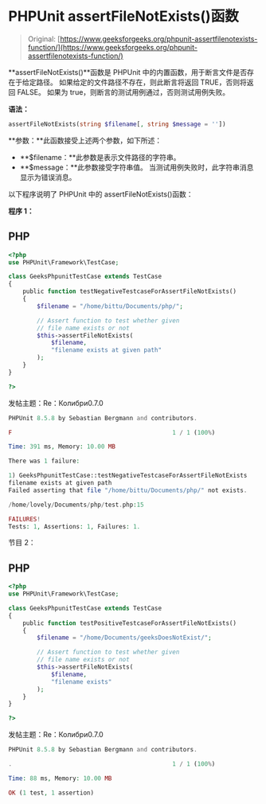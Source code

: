 # PHPUnit assertFileNotExists()函数

> Original: [https://www.geeksforgeeks.org/phpunit-assertfilenotexists-function/](https://www.geeksforgeeks.org/phpunit-assertfilenotexists-function/)

**assertFileNotExists()**函数是 PHPUnit 中的内置函数，用于断言文件是否存在于给定路径。 如果给定的文件路径不存在，则此断言将返回 TRUE，否则将返回 FALSE。 如果为 true，则断言的测试用例通过，否则测试用例失败。

**语法：**

```php
assertFileNotExists(string $filename[, string $message = ''])

```

**参数：**此函数接受上述两个参数，如下所述：

*   **$filename：**此参数是表示文件路径的字符串。
*   **$message：**此参数接受字符串值。 当测试用例失败时，此字符串消息显示为错误消息。

以下程序说明了 PHPUnit 中的 assertFileNotExists()函数：

**程序 1：**

## PHP

```php
<?php 
use PHPUnit\Framework\TestCase; 

class GeeksPhpunitTestCase extends TestCase 
{ 
    public function testNegativeTestcaseForAssertFileNotExists() 
    { 
        $filename = "/home/bittu/Documents/php/"; 

        // Assert function to test whether given 
        // file name exists or not 
        $this->assertFileNotExists( 
            $filename, 
            "filename exists at given path"
        ); 
    } 
} 

?> 
```

发帖主题：Re：Колибри0.7.0

```php
PHPUnit 8.5.8 by Sebastian Bergmann and contributors.

F                                             1 / 1 (100%)

Time: 391 ms, Memory: 10.00 MB

There was 1 failure:

1) GeeksPhpunitTestCase::testNegativeTestcaseForAssertFileNotExists
filename exists at given path
Failed asserting that file "/home/bittu/Documents/php/" not exists.

/home/lovely/Documents/php/test.php:15

FAILURES!
Tests: 1, Assertions: 1, Failures: 1.
```

节目 2：

## PHP

```php
<?php 
use PHPUnit\Framework\TestCase; 

class GeeksPhpunitTestCase extends TestCase 
{ 
    public function testPositiveTestcaseForAssertFileNotExists() 
    { 
        $filename = "/home/Documents/geeksDoesNotExist/"; 

        // Assert function to test whether given 
        // file name exists or not 
        $this->assertFileNotExists( 
            $filename, 
            "filename exists"
        ); 
    } 
} 

?> 
```

发帖主题：Re：Колибри0.7.0

```php
PHPUnit 8.5.8 by Sebastian Bergmann and contributors.

.                                             1 / 1 (100%)

Time: 88 ms, Memory: 10.00 MB

OK (1 test, 1 assertion)
```
